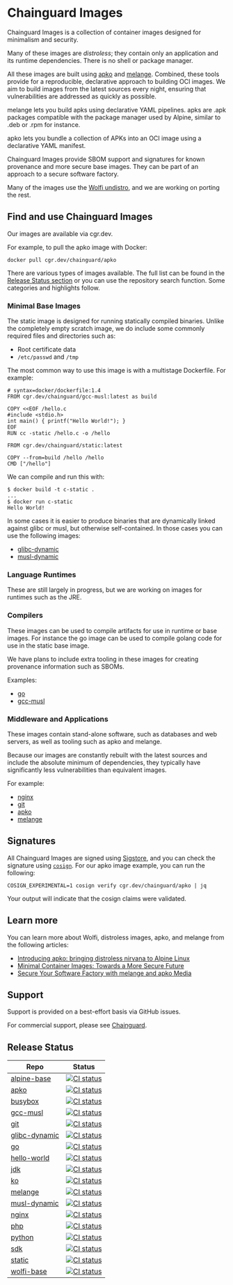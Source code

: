 # Chainguard Images

Chainguard Images is a collection of container images designed for minimalism and security.

Many of these images are _distroless_; they contain only an application and its runtime
dependencies. There is no shell or package manager.

All these images are built using [apko](https://github.com/chainguard-dev/apko) and
[melange](https://github.com/chainguard-dev/melange). Combined, these tools provide for a
reproducible, declarative approach to building OCI images. We aim to build images from the latest
sources every night, ensuring that vulnerabilities are addressed as quickly as possible.

melange lets you build apks using declarative YAML pipelines. apks are .apk packages compatible with
the package manager used by Alpine, similar to .deb or .rpm for instance.

apko lets you bundle a collection of APKs into an OCI image using a declarative YAML manifest.

Chainguard Images provide SBOM support and signatures for known provenance and more secure base
images. They can be part of an approach to a secure software factory.

Many of the images use the [Wolfi undistro](https://github.com/wolfi-dev/), and we are working on
porting the rest.

## Find and use Chainguard Images

Our images are available via cgr.dev.

For example, to pull the apko image with Docker:

```
docker pull cgr.dev/chainguard/apko 
```

There are various types of images available. The full list can be found in the [Release Status
section](https://github.com/chainguard-images#release-status) or you can use the repository search
function. Some categories and highlights follow.

### Minimal Base Images

The static image is designed for running statically compiled binaries. Unlike the completely empty
scratch image, we do include some commonly required files and directories such as:

 - Root certificate data
 - `/etc/passwd` and `/tmp`

The most common way to use this image is with a multistage Dockerfile. For example:

```
# syntax=docker/dockerfile:1.4
FROM cgr.dev/chainguard/gcc-musl:latest as build

COPY <<EOF /hello.c
#include <stdio.h>
int main() { printf("Hello World!"); }
EOF
RUN cc -static /hello.c -o /hello

FROM cgr.dev/chainguard/static:latest

COPY --from=build /hello /hello
CMD ["/hello"]

```

We can compile and run this with:

```
$ docker build -t c-static .
...
$ docker run c-static
Hello World!
```

In some cases it is easier to produce binaries that are dynamically linked against glibc or musl,
but otherwise self-contained. In those cases you can use the following images:

 - [glibc-dynamic](https://github.com/chainguard-images/glibc-dynamic)
 - [musl-dynamic](https://github.com/chainguard-images/musl-dynamic)

### Language Runtimes

These are still largely in progress, but we are working on images for runtimes such as the JRE.

### Compilers

These images can be used to compile artifacts for use in runtime or base images. For instance the go
image can be used to compile golang code for use in the static base image.

We have plans to include extra tooling in these images for creating provenance information such
as SBOMs.

Examples:

 - [go](https://github.com/chainguard-images/go)
 - [gcc-musl](https://github.com/chainguard-images/gcc-musl)

### Middleware and Applications

These images contain stand-alone software, such as databases and web servers, as well as tooling
such as apko and melange.

Because our images are constantly rebuilt with the latest sources and include the absolute minimum
of dependencies, they typically have significantly less vulnerabilities than equivalent images.

For example:
 - [nginx](https://github.com/chainguard-images/nginx) 
 - [git](https://github.com/chainguard-images/git)
 - [apko](https://github.com/chainguard-images/apko)
 - [melange](https://github.com/chainguard-images/melange)

## Signatures

All Chainguard Images are signed using [Sigstore](https://www.sigstore.dev/), and you can check
the signature using [`cosign`](https://docs.sigstore.dev/cosign/overview). For our apko image example,
you can run the following:

```
COSIGN_EXPERIMENTAL=1 cosign verify cgr.dev/chainguard/apko | jq 
```

Your output will indicate that the cosign claims were validated.

## Learn more 

You can learn more about Wolfi, distroless images, apko, and melange from the following
articles:

 - [Introducing apko: bringing distroless nirvana to Alpine Linux](https://blog.chainguard.dev/introducing-apko-bringing-distroless-nirvana-to-alpine-linux/)
 - [Minimal Container Images: Towards a More Secure Future](https://blog.chainguard.dev/minimal-container-images-towards-a-more-secure-future/)
 - [Secure Your Software Factory with melange and apko Media](https://blog.chainguard.dev/secure-your-software-factory-with-melange-and-apko/)

## Support

Support is provided on a best-effort basis via GitHub issues.

For commercial support, please see [Chainguard](https://www.chainguard.dev/chainguard-images).

## Release Status

| Repo  |  Status |
| ----- | ----- |
| [alpine-base](https://github.com/chainguard-images/alpine-base) | [![CI status](https://github.com/chainguard-images/alpine-base/actions/workflows/release.yaml/badge.svg)](https://github.com/chainguard-images/alpine-base/actions/workflows/release.yaml) |
| [apko](https://github.com/chainguard-images/apko) | [![CI status](https://github.com/chainguard-images/apko/actions/workflows/release.yaml/badge.svg)](https://github.com/chainguard-images/apko/actions/workflows/release.yaml) |
| [busybox](https://github.com/chainguard-images/busybox) | [![CI status](https://github.com/chainguard-images/busybox/actions/workflows/release.yaml/badge.svg)](https://github.com/chainguard-images/busybox/actions/workflows/release.yaml) |
| [gcc-musl](https://github.com/chainguard-images/gcc-musl) | [![CI status](https://github.com/chainguard-images/gcc-musl/actions/workflows/release.yaml/badge.svg)](https://github.com/chainguard-images/gcc-musl/actions/workflows/release.yaml) |
| [git](https://github.com/chainguard-images/git) | [![CI status](https://github.com/chainguard-images/git/actions/workflows/release.yaml/badge.svg)](https://github.com/chainguard-images/git/actions/workflows/release.yaml) |
| [glibc-dynamic](https://github.com/chainguard-images/glibc-dynamic) | [![CI status](https://github.com/chainguard-images/glibc-dynamic/actions/workflows/release.yaml/badge.svg)](https://github.com/chainguard-images/glibc-dynamic/actions/workflows/release.yaml) |
| [go](https://github.com/chainguard-images/go) | [![CI status](https://github.com/chainguard-images/go/actions/workflows/release.yaml/badge.svg)](https://github.com/chainguard-images/go/actions/workflows/release.yaml) |
| [hello-world](https://github.com/chainguard-images/hello-world) | [![CI status](https://github.com/chainguard-images/hello-world/actions/workflows/release.yaml/badge.svg)](https://github.com/chainguard-images/hello-world/actions/workflows/release.yaml) |
| [jdk](https://github.com/chainguard-images/jdk) | [![CI status](https://github.com/chainguard-images/jdk/actions/workflows/release.yaml/badge.svg)](https://github.com/chainguard-images/jdk/actions/workflows/release.yaml) |
| [ko](https://github.com/chainguard-images/ko) | [![CI status](https://github.com/chainguard-images/ko/actions/workflows/release.yaml/badge.svg)](https://github.com/chainguard-images/ko/actions/workflows/release.yaml) |
| [melange](https://github.com/chainguard-images/melange) | [![CI status](https://github.com/chainguard-images/melange/actions/workflows/release.yaml/badge.svg)](https://github.com/chainguard-images/melange/actions/workflows/release.yaml) |
| [musl-dynamic](https://github.com/chainguard-images/musl-dynamic) | [![CI status](https://github.com/chainguard-images/musl-dynamic/actions/workflows/release.yaml/badge.svg)](https://github.com/chainguard-images/musl-dynamic/actions/workflows/release.yaml) |
| [nginx](https://github.com/chainguard-images/nginx) | [![CI status](https://github.com/chainguard-images/nginx/actions/workflows/release.yaml/badge.svg)](https://github.com/chainguard-images/nginx/actions/workflows/release.yaml) |
| [php](https://github.com/chainguard-images/php) | [![CI status](https://github.com/chainguard-images/php/actions/workflows/release.yaml/badge.svg)](https://github.com/chainguard-images/php/actions/workflows/release.yaml) |
| [python](https://github.com/chainguard-images/python) | [![CI status](https://github.com/chainguard-images/python/actions/workflows/release.yaml/badge.svg)](https://github.com/chainguard-images/python/actions/workflows/release.yaml) |
| [sdk](https://github.com/chainguard-images/sdk) | [![CI status](https://github.com/chainguard-images/sdk/actions/workflows/release.yaml/badge.svg)](https://github.com/chainguard-images/sdk/actions/workflows/release.yaml) |
| [static](https://github.com/chainguard-images/static) | [![CI status](https://github.com/chainguard-images/static/actions/workflows/release.yaml/badge.svg)](https://github.com/chainguard-images/static/actions/workflows/release.yaml) |
| [wolfi-base](https://github.com/chainguard-images/wolfi-base) | [![CI status](https://github.com/chainguard-images/wolfi-base/actions/workflows/release.yaml/badge.svg)](https://github.com/chainguard-images/wolfi-base/actions/workflows/release.yaml) |
